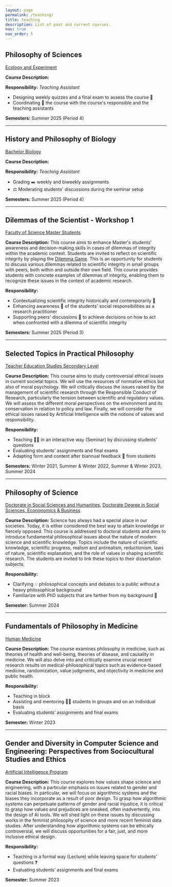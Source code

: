 ```yaml
---
layout: page
permalink: /teaching/
title: teaching
description: List of past and current courses.
nav: true
nav_order: 5
---
```

## Philosophy of Sciences
[Ecology and Experiment](https://osiris-student.uu.nl/onderwijscatalogus/extern/cursus?cursuscode=B-B1ECEX20&collegejaar=2024)

**Course Description:**

**Responsibility:** *Teaching Assistant*
- Designing weekly quizzes and a final exam to assess the course 📝
- Coordinating 🔄 the course with the course's responsible and the teaching assistants

**Semesters:** Summer 2025 (Period 4)

---

## History and Philosophy of Biology
[Bachelor Biology](https://osiris-student.uu.nl/onderwijscatalogus/extern/cursus?cursuscode=B-B3GESB05&collegejaar=2024)

**Course Description:**

**Responsibility:** *Teaching Assistant*
- Grading ✒️ weekly and biweekly assignments
- ⚖️ Moderating students' discussions during the seminar setup

**Semesters:** Summer 2025 (Period 4)

---

## Dilemmas of the Scientist - Workshop 1
[Faculty of Science Master Students](https://osiris-student.uu.nl/onderwijscatalogus/extern/cursus?cursuscode=FI-MHPSDL1&taal=en&collegejaar=2024)

**Course Description:**
This course aims to enhance Master's students' awareness and decision-making skills in cases of dilemmas of integrity within the academic context. Students are invited to reflect on scientific integrity by playing the [Dilemma Game](https://www.eur.nl/en/about-university/policy-and-regulations/integrity/research-integrity/dilemma-game). This is an opportunity for students to discuss various dilemmas related to scientific integrity in small groups with peers, both within and outside their own field. This course provides students with concrete examples of dilemmas of integrity, enabling them to recognize these issues in the context of academic research. 

**Responsibility:**
- Contextualizing scientific integrity historically and contemporarily 📰
- Enhancing awareness 🐚 of the students' social responsibilities as a research practitioner
- Supporting peers' discussions 💬 to achieve decisions on how to act when confronted with a dilemma of scientific integrity

**Semesters:** Summer 2025 (Period 3)

---

## Selected Topics in Practical Philosophy
[Teacher Education Studies Secondary Level](https://www.jku.at/en/degree-programs/types-of-degree-programs/bachelors-and-diploma-degree-programs/ba-teacher-education-studies-secondary-level/)

**Course Description:**
This course aims to study controversial ethical issues in current societal topics. We will use the resources of normative ethics but also of moral psychology. We will critically discuss the issues raised by the management of scientific research through the Responsible Conduct of Research, particularly the tension between scientific and regulatory values. We will assess the different moral perspectives on the environment and its conservation in relation to policy and law. Finally, we will consider the ethical issues raised by Artificial Intelligence with the notions of values and responsibility.

**Responsibility:**
- Teaching 👩‍🏫 in an interactive way (Seminar) by discussing students' questions
- Evaluating students’ assignments and final exams
- Adapting form and content after biannual feedback 📣 from students

**Semesters:** Winter 2021, Summer & Winter 2022, Summer & Winter 2023, Summer 2024

---

## Philosophy of Science
[Doctorate in Social Sciences and Humanities](https://www.jku.at/en/degree-programs/types-of-degree-programs/doctorate-phd/doctorate-degree-in-social-sciences-humanities/), [Doctorate Degree in Social Sciences, Econonomics & Business](https://www.jku.at/en/degree-programs/types-of-degree-programs/doctorate-phd/doctorate-degree-in-social-sciences-economics-business/)

**Course Description:**
Science has always had a special place in our societies. Today, it is either considered the best way to attain knowledge or fiercely opposed. This course is addressed to doctoral students and aims to introduce fundamental philosophical issues about the nature of modern science and scientific knowledge. Topics include the nature of scientific knowledge, scientific progress, realism and antirealism, reductionism, laws of nature, scientific explanation, and the role of values in shaping scientific research. The students are invited to link these topics to their dissertation subjects.

**Responsibility:**
- Clarifying 💡 philosophical concepts and debates to a public without a heavy philosophical background
- Familiarize with PhD subjects that are farther from my background 👾

**Semester:** Summer 2024

---

## Fundamentals of Philosophy in Medicine
[Human Medicine](https://www.jku.at/en/degree-programs/types-of-degree-programs/masters-degree-programs/ma-human-medicine/)

**Course Description:**
The course examines philosophy in medicine, such as theories of health and well-being, theories of disease, and causality in medicine. We will also delve into and critically examine crucial recent research results on medical-philosophical topics such as evidence-based medicine, randomization, value judgments, and objectivity in medicine and public health.

**Responsibility:**
- Teaching in block
- Assisting and mentoring 🧙‍♀️ students in groups and on an individual basis
- Evaluating students’ assignments and final exams

**Semester:** Winter 2023

---

## Gender and Diversity in Computer Science and Engineering: Perspectives from Sociocultural Studies and Ethics
[Artificial Intelligence Program](https://www.jku.at/en/degree-programs/types-of-degree-programs/bachelors-and-diploma-degree-programs/ba-artificial-intelligence/)

**Course Description:**
This course explores how values shape science and engineering, with a particular emphasis on issues related to gender and racial biases. In particular, we will focus on algorithmic systems and the biases they incorporate as a result of poor design. To grasp how algorithmic systems can perpetuate patterns of gender and racial injustice, it is critical to grasp how values and prejudices are sneaked, often inadvertently, into the design of AI tools. We will shed light on these issues by discussing works in the feminist philosophy of science and more recent feminist data studies. After understanding how algorithmic systems can be ethically controversial, we will discuss opportunities for a fair, just, and more inclusive ethical design.

**Responsibility:**
- Teaching in a formal way (Lecture) while leaving space for students' questions ❓
- Evaluating students’ assignments and final exams

**Semester:** Summer 2023
